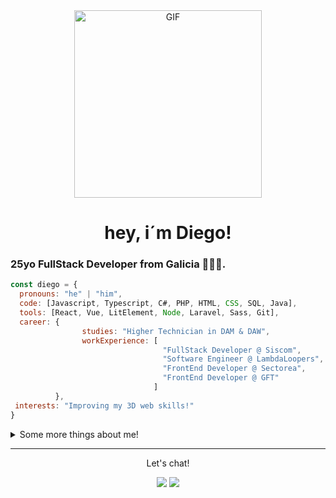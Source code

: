 <div align="center">
  <img style="margin-top: -100px!important height="200" width="300" alt="GIF" align="center" src="https://media.giphy.com/media/bcKmIWkUMCjVm/giphy.gif">
  <h1>hey, i´m Diego!</h1>
</div>

### 25yo FullStack Developer from Galicia 🤍💙🤍.

```javascript
const diego = {
  pronouns: "he" | "him",
  code: [Javascript, Typescript, C#, PHP, HTML, CSS, SQL, Java],
  tools: [React, Vue, LitElement, Node, Laravel, Sass, Git],
  career: { 
                studies: "Higher Technician in DAM & DAW",
                workExperience: [
                                  "FullStack Developer @ Siscom",
                                  "Software Engineer @ LambdaLoopers",
                                  "FrontEnd Developer @ Sectorea",
                                  "FrontEnd Developer @ GFT"
                                ]
          },
 interests: "Improving my 3D web skills!"
}
```

<details>
  <summary>Some more things about me!</summary>
  
  ### Career : 
  - ✨ Higher Technician in **[DAM](https://www.todofp.es/dam/jcr:7655e32d-08a3-47a7-a479-ddb6f032c63e/n-tsdesarrolloaplicacionesmultiplataformaen-pdf.pdf)** & **[DAW](https://www.todofp.es/dam/jcr:7c3d42db-83bf-4abb-9d81-cd4f41fe1a1a/n-tsdesarrolloaplicacionesweben-pdf.pdf)**
  - ✨ Working as a FrontEnd Developer over at **[GFT](https://www.gft.com/es/es)**
  
  ### Learning rn :
  - ✨ How to work with 3D elements in web (ThreeJS, React-three-fiber)
  - ✨ Improving my web component development skills

  ### Hobbies : 
  - ✨ Gaming Addict
  - ✨ Reading manga
  - ✨ Playing the guitar
  - ✨ Going to the gym!

</details>

<hr>
  <p align="center">
    Let's chat!
  </p>
  <p align="center">
    <a href="https://www.linkedin.com/in/diesouto/" alt="Linkedin"><img src="https://raw.githubusercontent.com/jayehernandez/jayehernandez/3f5402efef9a0ae89211a6e04609558e862ca616/readme/linkedin-fill.svg"></a>
    <a href="mailto:diegosouto2000@gmail.com" alt="Contact me"><img src="https://raw.githubusercontent.com/jayehernandez/jayehernandez/3f5402efef9a0ae89211a6e04609558e862ca616/readme/mail-fill.svg"></a>
  </p>
</p>
